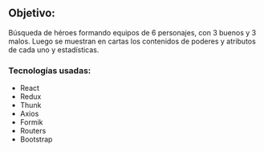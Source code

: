 

## Objetivo:
Búsqueda de héroes formando equipos de 6 personajes, con 3 buenos y 3 malos. Luego se muestran en cartas los contenidos de poderes y atributos de cada uno y estadísticas.

### Tecnologías usadas:
* React
* Redux 
* Thunk
* Axios
* Formik 
* Routers
* Bootstrap



